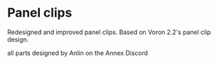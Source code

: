 # Panel clips

Redesigned and improved panel clips. Based on Voron 2.2's panel clip design.

all parts designed by Anlin on the Annex Discord